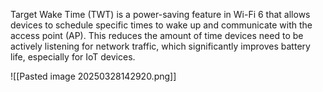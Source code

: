 Target Wake Time (TWT) is a power-saving feature in Wi-Fi 6 that allows devices to schedule specific times to wake up and communicate with the access point (AP). This reduces the amount of time devices need to be actively listening for network traffic, which significantly improves battery life, especially for IoT devices.

![[Pasted image 20250328142920.png]]
